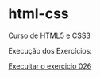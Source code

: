 # html-css
 Curso de HTML5 e CSS3

 Execução dos Exercícios:

<a href="https://alessandroespinola.github.io/html-css/exercicios/ex026/mq002/"> Execultar o exercicio 026 </a>